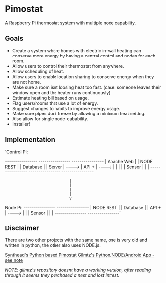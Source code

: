 # Pimostat
A Raspberry Pi thermostat system with multiple node capability.

## Goals
- Create a system where homes with electric in-wall heating can conserve more energy by having a central control and nodes for each room.
- Allow users to control their thermostat from anywhere.
- Allow scheduling of heat.
- Allow users to enable location sharing to conserve energy when they are not home.
- Make sure a room isnt loosing heat too fast. (case: someone leaves their window open and the heater runs continuously)
- Estimate heating bill based on usage.
- Flag users/rooms that use a lot of energy.
- Suggest changes to habits to improve energy usage.
- Make sure pipes dont freeze by allowing a minimum heat setting.
- Also allow for single node-cabability.
- Installer!

## Implementation

`Control Pi:

*----------------*       *----------------*       *----------------*
| Apache Web     |       | NODE REST      |       | Database       |
| Server         | ----> | API +          | ----> |                |
|                |       | Sensor         |       |                |
*----------------*       *----------------*       *----------------*

                                 |
                                 |
                                 |
                                 |
                                 v
Node Pi:
                         *----------------*       *----------------*
                         | NODE REST      |       | Database       |
                         | API +          | ----> |                |
                         | Sensor         |       |                |
                         *----------------*       *----------------*`

## Disclaimer

There are two other projects with the same name, one is very old and written in python, the other also uses NODE.js.

[Synthead's Python based Pimostat](https://github.com/synthead/pimostat)
[Gilmtz's Python/NODE/Android App - see note](https://github.com/gilmtz/Pimostat)

*NOTE: gilmtz's repository doesnt have a working version, after reading through it seems they purchased a nest and lost intrest.*